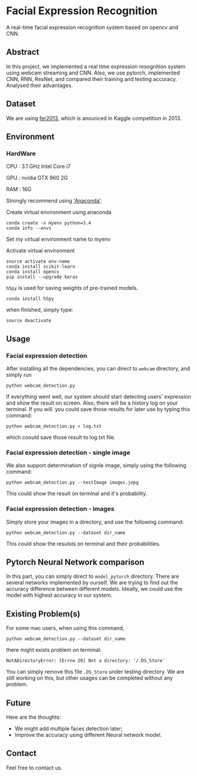 # Facial Expression Recognition
A real-time facial expression recognition system based on opencv and CNN.

## Abstract
In this project, we implemented a real time expression resognition system using webcam streaming and CNN. Also, we use pytorch, implemented CNN, RNN, ResNet, and compared their training and testing accuracy. Analysed their advantages.

## Dataset
We are using [fer2013](https://www.kaggle.com/c/challenges-in-representation-learning-facial-expression-recognition-challenge/data), which is anounced in Kaggle competition in 2013.

## Environment

### HardWare

CPU : 3.1 GHz Intel Core i7

GPU : nvidia GTX 960 2G

RAM : 16G

Strongly recommend using ['Anaconda'](https://www.continuum.io/downloads).

Create virtual environment using anaconda

```
conda create -n myenv python=3.4
conda info --envs
```

Set my virtual environment name to myenv

Activate virtual environment
```
source activate env-name
conda install scikit-learn
conda install opencv
pip install --upgrade keras
```
`h5py` is used for saving weights of pre-trained models.
```
conda install h5py
```
when finished, simply type:
```
source deactivate 
```

## Usage
### Facial expression detection
After installing all the dependencies, you can direct to `webcam` directory, and simply run 
```
python webcam_detection.py
```
If everything went well, our system should start detecting users' expression and show the result on screen. Also, there will be a history log on your terminal. If you will. you could save those results for later use by typing this command:
```
python webcam_detection.py > log.txt
```
which coould save those result to log.txt file.

### Facial expression detection - single image
We also support determination of signle image, simply using the following command:
```
python webcam_detection.py --testImage images.jepg
```
This could show the result on terminal and it's probability.

### Facial expression detection - images
Simply store your images in a directory, and use the following command:
```
python webcam_detection.py --dataset dir_name
```
This could show the resulsts on terminal and their probabilities.

## Pytorch Neural Network comparison
In this part, you can simply direct to `model_pytorch` directory. There are several networks implemented by ourself. We are trying to find out the accuracy difference between different models. Ideally, we could use the model with highest accuracy in our system. 

## Existing Problem(s)
For some mac users, when using this command,
```
python webcam_detection.py --dataset dir_name
```
there might exists problem on terminal:
```
NotADirectoryError: [Errno 20] Not a directory: '/.DS_Store'
```
You can simply remove this file `.DS_Store` under testing directory.
We are still working on this, but other usages can be completed without any problem.

## Future
Here are the thoughts:

* We might add multiple faces detection later;
* Improve the accuracy using different Neural network model.

## Contact
Feel free to contact us.







